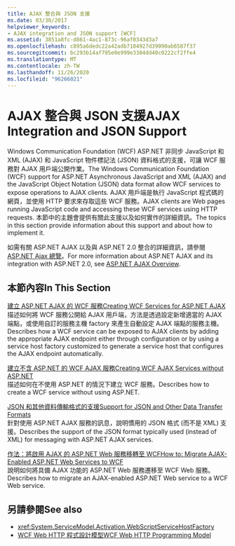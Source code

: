 ```yaml
---
title: AJAX 整合與 JSON 支援
ms.date: 03/30/2017
helpviewer_keywords:
- AJAX integration and JSON support [WCF]
ms.assetid: 3851a8fc-d861-4ac1-873c-96af0343d3a7
ms.openlocfilehash: c895a6dedc22a42adb7104927d39090ab6587f37
ms.sourcegitcommit: bc293b14af795e0e999e3304dd40c0222cf2ffe4
ms.translationtype: MT
ms.contentlocale: zh-TW
ms.lasthandoff: 11/26/2020
ms.locfileid: "96266021"
---
```

# <a name="ajax-integration-and-json-support"></a><span data-ttu-id="fee64-102">AJAX 整合與 JSON 支援</span><span class="sxs-lookup"><span data-stu-id="fee64-102">AJAX Integration and JSON Support</span></span>

<span data-ttu-id="fee64-103">Windows Communication Foundation (WCF) ASP.NET 非同步 JavaScript 和 XML (AJAX) 和 JavaScript 物件標記法 (JSON) 資料格式的支援，可讓 WCF 服務對 AJAX 用戶端公開作業。</span><span class="sxs-lookup"><span data-stu-id="fee64-103">The Windows Communication Foundation (WCF) support for ASP.NET Asynchronous JavaScript and XML (AJAX) and the JavaScript Object Notation (JSON) data format allow WCF services to expose operations to AJAX clients.</span></span> <span data-ttu-id="fee64-104">AJAX 用戶端是執行 JavaScript 程式碼的網頁，並使用 HTTP 要求來存取這些 WCF 服務。</span><span class="sxs-lookup"><span data-stu-id="fee64-104">AJAX clients are Web pages running JavaScript code and accessing these WCF services using HTTP requests.</span></span> <span data-ttu-id="fee64-105">本節中的主題會提供有關此支援以及如何實作的詳細資訊。</span><span class="sxs-lookup"><span data-stu-id="fee64-105">The topics in this section provide information about this support and about how to implement it.</span></span>  
  
 <span data-ttu-id="fee64-106">如需有關 ASP.NET AJAX 以及與 ASP.NET 2.0 整合的詳細資訊，請參閱 [ASP.NET Ajax 總覽](/previous-versions/aspnet/bb398874(v=vs.100))。</span><span class="sxs-lookup"><span data-stu-id="fee64-106">For more information about ASP.NET AJAX and its integration with ASP.NET 2.0, see [ASP.NET AJAX Overview](/previous-versions/aspnet/bb398874(v=vs.100)).</span></span>  
  
## <a name="in-this-section"></a><span data-ttu-id="fee64-107">本節內容</span><span class="sxs-lookup"><span data-stu-id="fee64-107">In This Section</span></span>  

 [<span data-ttu-id="fee64-108">建立 ASP.NET AJAX 的 WCF 服務</span><span class="sxs-lookup"><span data-stu-id="fee64-108">Creating WCF Services for ASP.NET AJAX</span></span>](creating-wcf-services-for-aspnet-ajax.md)  
 <span data-ttu-id="fee64-109">描述如何將 WCF 服務公開給 AJAX 用戶端，方法是透過設定新增適當的 AJAX 端點，或使用自訂的服務主機 factory 來產生自動設定 AJAX 端點的服務主機。</span><span class="sxs-lookup"><span data-stu-id="fee64-109">Describes how a WCF service can be exposed to AJAX clients by adding the appropriate AJAX endpoint either through configuration or by using a service host factory customized to generate a service host that configures the AJAX endpoint automatically.</span></span>  
  
 [<span data-ttu-id="fee64-110">建立不含 ASP.NET 的 WCF AJAX 服務</span><span class="sxs-lookup"><span data-stu-id="fee64-110">Creating WCF AJAX Services without ASP.NET</span></span>](creating-wcf-ajax-services-without-aspnet.md)  
 <span data-ttu-id="fee64-111">描述如何在不使用 ASP.NET 的情況下建立 WCF 服務。</span><span class="sxs-lookup"><span data-stu-id="fee64-111">Describes how to create a WCF service without using ASP.NET.</span></span>  
  
 [<span data-ttu-id="fee64-112">JSON 和其他資料傳輸格式的支援</span><span class="sxs-lookup"><span data-stu-id="fee64-112">Support for JSON and Other Data Transfer Formats</span></span>](support-for-json-and-other-data-transfer-formats.md)  
 <span data-ttu-id="fee64-113">針對使用 ASP.NET AJAX 服務的訊息，說明慣用的 JSON 格式 (而不是 XML) 支援。</span><span class="sxs-lookup"><span data-stu-id="fee64-113">Describes the support of the JSON format typically used (instead of XML) for messaging with ASP.NET AJAX services.</span></span>  
  
 [<span data-ttu-id="fee64-114">作法：將啟用 AJAX 的 ASP.NET Web 服務移轉至 WCF</span><span class="sxs-lookup"><span data-stu-id="fee64-114">How to: Migrate AJAX-Enabled ASP.NET Web Services to WCF</span></span>](how-to-migrate-ajax-enabled-aspnet-web-services-to-wcf.md)  
 <span data-ttu-id="fee64-115">說明如何將具備 AJAX 功能的 ASP.NET Web 服務遷移至 WCF Web 服務。</span><span class="sxs-lookup"><span data-stu-id="fee64-115">Describes how to migrate an AJAX-enabled ASP.NET Web service to a WCF Web service.</span></span>  
  
## <a name="see-also"></a><span data-ttu-id="fee64-116">另請參閱</span><span class="sxs-lookup"><span data-stu-id="fee64-116">See also</span></span>

- <xref:System.ServiceModel.Activation.WebScriptServiceHostFactory>
- [<span data-ttu-id="fee64-117">WCF Web HTTP 程式設計模型</span><span class="sxs-lookup"><span data-stu-id="fee64-117">WCF Web HTTP Programming Model</span></span>](wcf-web-http-programming-model.md)
